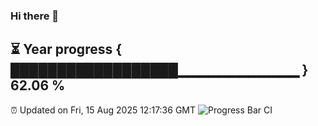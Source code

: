 ### Hi there 👋
⏳ Year progress { ██████████████████▁▁▁▁▁▁▁▁▁▁▁▁ } 62.06 %
---
⏰ Updated on Fri, 15 Aug 2025 12:17:36 GMT
![Progress Bar CI](https://github.com/Moyi321/Moyi321/workflows/Progress%20Bar%20CI/badge.svg)
